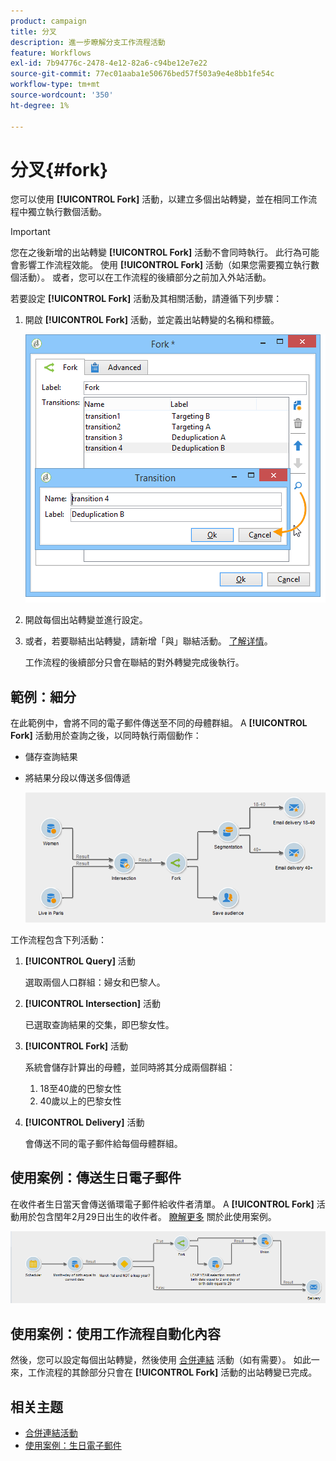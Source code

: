 ```yaml
---
product: campaign
title: 分叉
description: 進一步瞭解分支工作流程活動
feature: Workflows
exl-id: 7b94776c-2478-4e12-82a6-c94be12e7e22
source-git-commit: 77ec01aaba1e50676bed57f503a9e4e8bb1fe54c
workflow-type: tm+mt
source-wordcount: '350'
ht-degree: 1%

---
```


# 分叉{#fork}



您可以使用 **[!UICONTROL Fork]** 活動，以建立多個出站轉變，並在相同工作流程中獨立執行數個活動。

>[!IMPORTANT]
>
>您在之後新增的出站轉變 **[!UICONTROL Fork]** 活動不會同時執行。 此行為可能會影響工作流程效能。 使用 **[!UICONTROL Fork]** 活動（如果您需要獨立執行數個活動）。 或者，您可以在工作流程的後續部分之前加入外站活動。

若要設定 **[!UICONTROL Fork]** 活動及其相關活動，請遵循下列步驟：

1. 開啟 **[!UICONTROL Fork]** 活動，並定義出站轉變的名稱和標籤。

   ![](assets/s_user_segmentation_fork.png)

1. 開啟每個出站轉變並進行設定。
1. 或者，若要聯結出站轉變，請新增「與」聯結活動。 [了解详情](and-join.md)。

   工作流程的後續部分只會在聯結的對外轉變完成後執行。

## 範例：細分

在此範例中，會將不同的電子郵件傳送至不同的母體群組。 A **[!UICONTROL Fork]** 活動用於查詢之後，以同時執行兩個動作：

* 儲存查詢結果
* 將結果分段以傳送多個傳遞

   ![分叉活動位於兩個查詢的交集處，並在清單更新活動和分割活動之前。](assets/wkf_fork_example.png)

工作流程包含下列活動：

1. **[!UICONTROL Query]** 活動

   選取兩個人口群組：婦女和巴黎人。

1. **[!UICONTROL Intersection]** 活動

   已選取查詢結果的交集，即巴黎女性。

1. **[!UICONTROL Fork]** 活動

   系統會儲存計算出的母體，並同時將其分成兩個群組：

   1. 18至40歲的巴黎女性
   1. 40歲以上的巴黎女性

1. **[!UICONTROL Delivery]** 活動

   會傳送不同的電子郵件給每個母體群組。

## 使用案例：傳送生日電子郵件

在收件者生日當天會傳送循環電子郵件給收件者清單。 A **[!UICONTROL Fork]** 活動用於包含閏年2月29日出生的收件者。 [瞭解更多](send-a-birthday-email.md) 關於此使用案例。

![分叉活動會依循測試活動，並在兩個查詢活動之前進行。](assets/birthday-workflow_usecase_1.png)

## 使用案例：使用工作流程自動化內容


然後，您可以設定每個出站轉變，然後使用 [合併連結](and-join.md) 活動（如有需要）。 如此一來，工作流程的其餘部分只會在 **[!UICONTROL Fork]** 活動的出站轉變已完成。

## 相关主题

* [合併連結活動](and-join.md)
* [使用案例：生日電子郵件](send-a-birthday-email.md)
